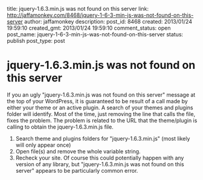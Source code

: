 title: jquery-1.6.3.min.js was not found on this server
link: http://jaffamonkey.com/8468/jquery-1-6-3-min-js-was-not-found-on-this-server
author: jaffamonkey
description: 
post_id: 8468
created: 2013/01/24 19:59:10
created_gmt: 2013/01/24 19:59:10
comment_status: open
post_name: jquery-1-6-3-min-js-was-not-found-on-this-server
status: publish
post_type: post

# jquery-1.6.3.min.js was not found on this server

If you an ugly "jquery-1.6.3.min.js was not found on this server" message at the top of your WordPress, it is guaranteed to be result of a call made by either your theme or an active plugin. A search of your themes and plugins folder will identify. Most of the time, just removing the line that calls the file, fixes the problem. The problem is related to the URL that the theme/plugin is calling to obtain the jquery-1.6.3.min.js file. 

  1. Search theme and plugins folders for "jquery-1.6.3.min.js" (most likely will only appear once)
  2. Open file(s) and remove the whole variable string.
  3. Recheck your site.
Of course this could potentially happen with any version of any library, but "jquery-1.6.3.min.js was not found on this server" appears to be particularly common error.